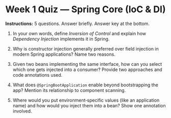 # Week 1 Quiz — Spring Core (IoC & DI)

**Instructions:** 5 questions. Answer briefly. Answer key at the bottom.

1) In your own words, define *Inversion of Control* and explain how *Dependency Injection* implements it in Spring.

2) Why is constructor injection generally preferred over field injection in modern Spring applications? Name two reasons.

3) Given two beans implementing the same interface, how can you select which one gets injected into a consumer? Provide two approaches and code annotations used.

4) What does `@SpringBootApplication` enable beyond bootstrapping the app? Mention its relationship to component scanning.

5) Where would you put environment‑specific values (like an application name) and how would you inject them into a bean? Show one annotation involved.

